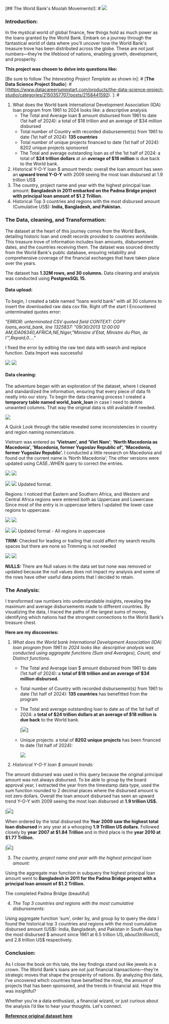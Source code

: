 [## The World Bank's Moolah Movements!]: # <img src="images/LinkedIn Article (3).png?raw=true"/>

### Introduction:

In the mystical world of global finance, few things hold as much power as the loans granted by the World Bank. Embark on a journey through the fantastical world of data where you'll uncover how the World Bank's treasure trove has been distributed across the globe. These are not just numbers—they’re the lifeblood of nations, enabling growth, development, and prosperity. 

**This project was chosen to delve into questions like:** 

[Be sure to follow *The Interesting Project Template* as shown in]: # [**The Data Science Project Studio**]: #[(https://www.datacareerjumpstart.com/products/the-data-science-project-studio/categories/2150357707/posts/2158441592). ]: #

1. What does the World bank International Development Association (IDA) loan program from 1961 to 2024 looks like: a descriptive analysis
    - The Total and Average loan $ amount disbursed from 1961 to date (1st half of 2024): a total of $18 trillion and an average of $34 million disbursed
    -  Total number of Country with recorded disbursement(s) from 1961 to date (1st half of 2024): **135 countries**
    -  Total number of unique projects financed to date (1st half of 2024): 8202 unique projects sponsored
    -  The Total and average outstanding loan as of the 1st half of 2024: a total of **$24 trillion dollars** at an **average of $18 million** is due back to the World bank.
2. Historical Y-O-Y loan $ amount trends: overall the loan amount has seen an **upward trend Y-O-Y** with 2009 seeing the most loan disbursed at 1.9 trillion US$
3. The country, project name and year with the highest principal loan amount: **Bangladesh in 2011 embarked on the Padma Bridge project with principal loan amount of $1.2 Trillion.**
4. Historical Top 3 countries and regions with the most disbursed amount (Cumulative US$): **India, Bangladesh, and Pakistan.**

### The Data, cleaning, and Transformation:

The dataset at the heart of this journey comes from the World Bank, detailing historic loan and credit records provided to countries worldwide. This treasure trove of information includes loan amounts, disbursement dates, and the countries receiving them. The dataset was sourced directly from the World Bank's public database, ensuring reliability and comprehensive coverage of the financial exchanges that have taken place over the years.

The dataset has **1.32M rows, and 30 columns.** Data cleaning and analysis was conducted using **PostgresSQL 15.**

#### Data upload:

To begin, I created a table named “loans world bank” with all 30 columns to insert the downloaded raw data csv file. 
Right off the start I Encountered unterminated quotes error: 

_"ERROR: unterminated CSV quoted field CONTEXT: COPY loans_world_bank, line 1325837: "09/30/2013 12:00:00 AM,IDA06340,AFRICA,NE,Niger,"Ministre d'Etat, Ministre du Plan, de l'",Repaid,0...."_

I fixed the error by editing the raw text data with search and replace function.
Data Import was successful

<img src="images/select  from loans_world_bank LIMIT 10.png?raw=true"/> <img src="images/EASTERN AND SOUTHERN AFRI.png?raw=true"/>

#### Data cleaning:

The adventure began with an exploration of the dataset, where I cleaned and standardized the information, ensuring that every piece of data fit neatly into our story.
To begin the data cleaning process I created a **temporary table named world_bank_loan** in case I need to delete unwanted columns. That way the original data is still available if needed.

<img src="images/--CREATE A TENP TABLE FOR CLEANING AND TRANSFORMATION.png?raw=true"/>

[<img src="images/Av Income and Age.png?raw=true"/>]:#
[<img src="images/Av Income and Age.png?raw=true"/>]:#

A Quick Look through the table revealed some inconsistencies in country and region naming nomenclature.  

Vietnam was entered as **‘Vietnam’, and ‘Viet Nam’**; **‘North Macedonia as Macedonia', 'Macedonia, former Yugoslav Republic of', 'Macedonia, former Yugoslav Republic’.**
I conducted a little research on Macedonia and found out the current name is ‘North Macedonia’; The other versions were updated using CASE..WHEN query to correct the entries.

<img src="images/--Standardize Country data entry.png?raw=true"/> <img src="images/Viet Nam.png?raw=true"/>

<img src="images/UPDATE world_bank_loan.png?raw=true"/> <img src="images/country_spelling a.png?raw=true"/>
                                                                        Updated format.

[<img src="images/Av Income and Age.png?raw=true"/>]:#
[<img src="images/Av Income and Age.png?raw=true"/>]:#
[<img src="images/Av Income and Age.png?raw=true"/>]:#
[<img src="images/Av Income and Age.png?raw=true"/>]:#
[<img src="images/Av Income and Age.png?raw=true"/>]:#
[<img src="images/Av Income and Age.png?raw=true"/>]:#
[<img src="images/Av Income and Age.png?raw=true"/>]:#
[<img src="images/Av Income and Age.png?raw=true"/>]:#

Regions: I noticed that Eastern and Southern Africa, and Western and Central Africa regions were entered both as Uppercase and Lowercase. Since most of the entry is in uppercase letters I updated the lower case regions to uppercase.

<img src="images/--Region column with mix of lower and uppercase.png?raw=true"/> <img src="images/SOUTH ASIA.png?raw=true"/>

<img src="images/--Standardize Country data entry.png?raw=true"/> <img src="images/AFRICA EAST.png?raw=true"/>
                                                            Updated format - All regions in uppercase

**TRIM:** Checked for leading or trailing that could affect my search results spaces but there are none so Trimming is not needed

<img src="images/--Check for leadingtrailing spaces for Trimming.png?raw=true"/> <img src="images/integer.png?raw=true"/>

**NULLS:** 
There are Null values in the data set but none was removed or updated because the null values does not impact my analysis and some of the rows have other useful data points that I decided to retain.

### The Analysis:
I transformed raw numbers into understandable insights, revealing the maximum and average disbursements made to different countries. By visualizing the data, I traced the paths of the largest sums of money, identifying which nations had the strongest connections to the World Bank's treasure chest.

**Here are my discoveries:**

1. _What does the World bank International Development Association (IDA) loan program from 1961 to 2024 looks like: descriptive analysis was conducted using aggregate functions (Sum and Averages), Count, and Distinct functions._
    - The Total and Average loan $ amount disbursed from 1961 to date (1st half of 2024): a **total of $18 trillion and an average of $34 million disbursed.**
    - Total number of Country with recorded disbursement(s) from 1961 to date (1st half of 2024): **135 countries** has benefitted from the program
    - The Total and average outstanding loan to date as of the 1st half of 2024: a **total of $24 trillion dollars at an average of $18 million is due back** to the World bank.

      [<img src="images/--total and average loan amount owed to IDA in US$.png?raw=true"/>]
      
    - Unique projects: a total of **8202 unique projects** has been financed to date (1st half of 2024):
      
         <img src="images/--How many unique projects has been financed.png?raw=true"/>
                
[<img src="images/Av Income and Age.png?raw=true"/>]:#
[<img src="images/Av Income and Age.png?raw=true"/>]:#

2. _Historical Y-O-Y loan $ amount trends:_ 

The amount disbursed was used in this query because the original principal amount was not always disbursed. To be able to group by the board approval year, I extracted the year from the timestamp data type, used the sum function rounded to 2 decimal places where the disbursed amount is not zero dollars.
Overall the loan amount disbursed has seen an upward trend Y-O-Y with 2009 seeing the most loan disbursed at **1.9 trillion US$.**

[<img src="images/FROM world_bank_loan.png?raw=true"/>]

[<img src="images/Av Income and Age.png?raw=true"/>]:#
[<img src="images/Av Income and Age.png?raw=true"/>]:#
[<img src="images/Av Income and Age.png?raw=true"/>]:#

When ordered by the total disbursed the **Year 2009 saw the highest total loan disbursed** in any year at a whooping **1.9 Trillion US dollars.** Followed closely by **year 2007 at $1.84 Trillion** and in third place is the **year 2010 at $1.77 Trillion.**

[<img src="images/numeric.png?raw=true"/>]

3. _The country, project name and year with the highest principal loan amount:_

Using the aggregate max function in subquery the highest principal loan amount went to **Bangladesh in 2011 for the Padma Bridge project with a principal loan amount of $1.2 Trillion.**

[<img src="images/Av Income and Age.png?raw=true"/>]:#
[<img src="images/Av Income and Age.png?raw=true"/>]:#
[<img src="images/Av Income and Age.png?raw=true"/>]:# 
The completed Padma Bridge (beautiful)

4. _The Top 3 countries and regions with the most cumulative disbursements:_

Using aggregate function ‘sum’, order by, and group by to query the data I found the historical top 3 countries and regions with the most cumulative disbursed amount (US$): India, Bangladesh, and Pakistan in South Asia has the most disbursed $ amount since 1961 at 6.5 trillion US$, about 3 trillion US$, and 2.8 trillion US$ respectively.

[<img src="images/Av Income and Age.png?raw=true"/>]:#
[<img src="images/Av Income and Age.png?raw=true"/>]:#

### Conclusion:

As I close the book on this tale, the key findings stand out like jewels in a crown. The World Bank's loans are not just financial transactions—they’re strategic moves that shape the prosperity of nations. By analyzing this data, I’ve uncovered which countries have benefited the most, the amount of projects that has been sponsored, and the trends in financial aid. Hope this was insightful?

Whether you're a data enthusiast, a financial wizard, or just curious about the analysis I’d like to hear your thoughts. Let's connect.

[<img src="images/Av Income and Age.png?raw=true"/>]:#


[**Reference original dataset here**](https://finances.worldbank.org/Loans-and-Credits/IDA-Statement-Of-Credits-and-Grants-Historical-Dat/tdwh-3krx)  
